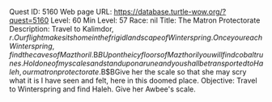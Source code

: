 Quest ID: 5160
Web page URL: https://database.turtle-wow.org/?quest=5160
Level: 60
Min Level: 57
Race: nil
Title: The Matron Protectorate
Description: Travel to Kalimdor, $r. Our flight makes its home in the frigid landscape of Winterspring. Once you reach Winterspring, find the caves of Mazthoril.$B$BUpon the icy floors of Mazthoril you will find cobalt runes. Hold one of my scales and stand upon a rune and you shall be transported to Haleh, our matron protectorate.$B$BGive her the scale so that she may scry what it is I have seen and felt, here in this doomed place.
Objective: Travel to Winterspring and find Haleh. Give her Awbee's scale.
